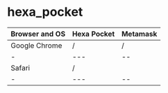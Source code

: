 # hexa_pocket


| Browser and OS | Hexa Pocket | Metamask |
|----------------|-------------|----------|
| Google Chrome  |     /       |    /     |
|-|---|--|
| Safari         |     /       |          |
|-|---|--|

